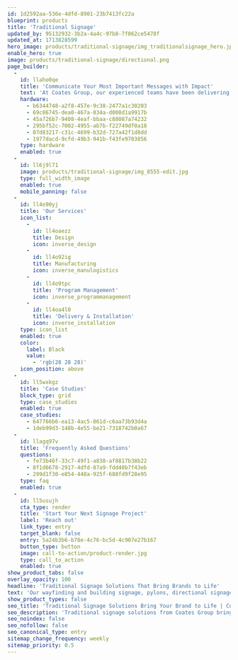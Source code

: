 ```yaml
---
id: 1d2592aa-536e-4dfd-8901-23b7413fc22a
blueprint: products
title: 'Traditional Signage'
updated_by: 95132932-3b2a-4a4c-97b8-7f062ce5478f
updated_at: 1713828599
hero_image: products/traditional-signage/img_traditionalsignage_hero.jpg
enable_hero: true
image: products/traditional-signage/directional.png
page_builder:
  -
    id: llaho0qe
    title: 'Communicate Your Most Important Messages with Impact'
    text: 'At Coates Group, our experienced teams have been delivering best-in-class indoor and outdoor signage to meet the highest standards of safety, compliance, and durability for the world’s leading brands since 1963. Our solutions bring together cutting-edge technology and impactful design and messaging, enabling national and global brands to stand out from the crowd.'
    hardware:
      - b6344748-a2f8-457e-9c38-2477a1c30203
      - 69c86745-dea0-467a-834a-d008d1a9917b
      - 45a726b7-9408-4eaf-bbaa-c88087a74232
      - 295bf52c-7002-4955-ab7b-f22749df0a18
      - 07d83217-c31c-4699-b32d-727a42f1d8dd
      - 1977dacd-9cfd-49b3-941b-f43fe9703856
    type: hardware
    enabled: true
  -
    id: ll6j9l71
    image: products/traditional-signage/img_8555-edit.jpg
    type: full_width_image
    enabled: true
    mobile_panning: false
  -
    id: ll4o90yj
    title: 'Our Services'
    icon_list:
      -
        id: ll4oaezz
        title: Design
        icon: inverse_design
      -
        id: ll4o92ig
        title: Manufacturing
        icon: inverse_manulogistics
      -
        id: ll4o9tpc
        title: 'Program Management'
        icon: inverse_programmanagement
      -
        id: ll4oa4l0
        title: 'Delivery & Installation'
        icon: inverse_installation
    type: icon_list
    enabled: true
    color:
      label: Black
      value:
        - 'rgb(28 28 28)'
    icon_position: above
  -
    id: ll5wxkgz
    title: 'Case Studies'
    block_type: grid
    type: case_studies
    enabled: true
    case_studies:
      - 647766b6-ea13-4ac5-861d-c6aa73b93d4a
      - 1deb99d3-148b-4e55-be21-7318742b0a67
  -
    id: llagq97v
    title: 'Frequently Asked Questions'
    questions:
      - fe73b46f-33c7-49f1-a838-af8817b38b22
      - 8f1d6678-2917-4dfd-87a9-fdd40b7f43eb
      - 299d1f30-e854-448a-925f-688fd9f28e95
    type: faq
    enabled: true
  -
    id: ll5usujh
    cta_type: render
    title: 'Start Your Next Signage Project'
    label: 'Reach out'
    link_type: entry
    target_blank: false
    entry: 5a24b3b6-b78e-4c76-bc5d-4c907e27b167
    button_type: button
    image: call-to-action/product-render.jpg
    type: call_to_action
    enabled: true
show_product_tabs: false
overlay_opacity: 100
headline: 'Traditional Signage Solutions That Bring Brands to Life'
text: 'Our wayfinding and building signage, pylons, directional signage, canopies, and gantries increase brand exposure while providing customers with critical information. Even better, our start-to-finish services ensure you’re supported from initial concept to completed rollout.'
show_product_types: false
seo_title: 'Traditional Signage Solutions Bring Your Brand to Life | Coates Group'
seo_description: 'Traditional signage solutions from Coates Group bring brands to life and communicate customer messages with impact. learn more.'
seo_noindex: false
seo_nofollow: false
seo_canonical_type: entry
sitemap_change_frequency: weekly
sitemap_priority: 0.5
---
```

